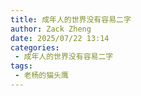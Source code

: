 ```yaml
---
title: 成年人的世界没有容易二字
author: Zack Zheng
date: 2025/07/22 13:14
categories:
 - 成年人的世界没有容易二字
tags:
 - 老杨的猫头鹰
---
```


